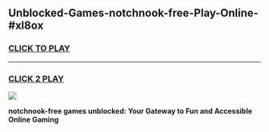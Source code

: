 
## Unblocked-Games-notchnook-free-Play-Online-#xl8ox
<h3>
<a href="https://premium.freeplayer.one?title=notchnook-free&ref=24F">CLICK TO PLAY</a></h3>
<hr>

<h3>
<a href="https://premium.freeplayer.one?title=notchnook-free&ref=24F">CLICK 2 PLAY</a>
  
</h3>

<a href="https://premium.freeplayer.one?title=notchnook-free&ref=24F/"><img src="https://clearcache.store/games.png"></a>


**notchnook-free games unblocked: Your Gateway to Fun and Accessible Online Gaming**
